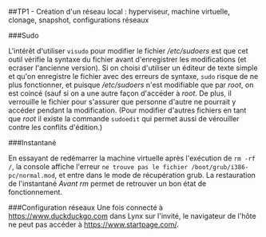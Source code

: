 ##TP1 - Création d'un réseau local : hyperviseur, machine virtuelle, clonage, snapshot, configurations réseaux

###Sudo

L'intérêt d'utiliser `visudo` pour modifier le fichier */etc/sudoers* est que cet outil vérifie la syntaxe du fichier avant d'enregistrer les modifications (et ecraser l'ancienne version). Si on choisi d'utiliser un éditeur de texte simple et qu'on enregistre le fichier avec des erreurs de syntaxe, `sudo` risque de ne plus fonctionner, et puisque */etc/sudoers* n'est modifiable que par *root*, on est coincé (sauf si on a une autre façon d'accéder à *root*.
De plus, il verrouille le fichier pour s'assurer que personne d'autre ne pourrait y accéder pendant la modification. (Pour modifier d'autres fichiers en tant que *root* il existe la commande `sudoedit` qui permet aussi de vérouiller contre les conflits d'édition.)

###Instantané

En essayant de redémarrer la machine virtuelle après l'exécution de `rm -rf /`, la console affiche l'erreur `ne trouve pas le fichier /boot/grub/i386-pc/normal.mod`, et entre dans le mode de récupération grub.
La restauration de l'instantané *Avant rm* permet de retrouver un bon état de fonctionnement.

###Configuration réseaux
Une fois connecté à https://www.duckduckgo.com dans Lynx sur l'invité, le navigateur de l'hôte ne peut pas accéder à https://www.startpage.com/.
